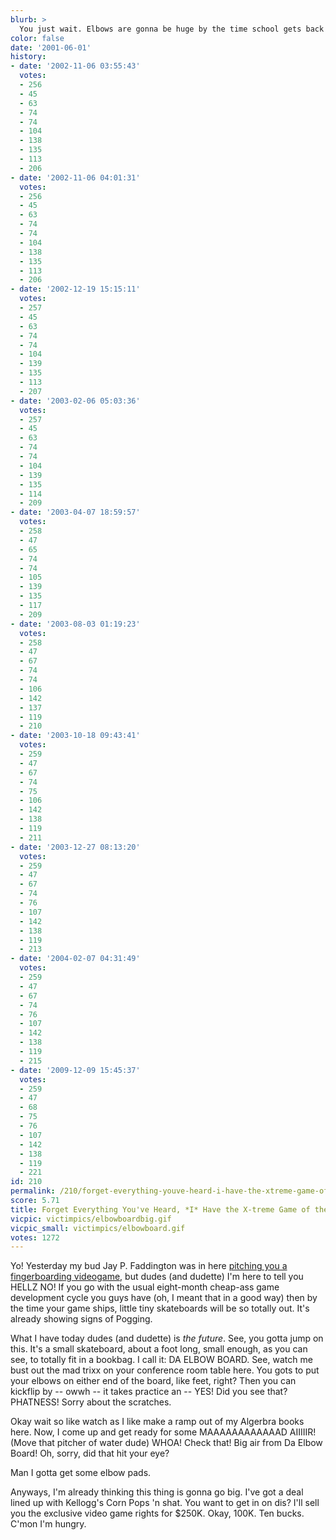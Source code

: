 ```yaml
---
blurb: >
  You just wait. Elbows are gonna be huge by the time school gets back in. Huge.
color: false
date: '2001-06-01'
history:
- date: '2002-11-06 03:55:43'
  votes:
  - 256
  - 45
  - 63
  - 74
  - 74
  - 104
  - 138
  - 135
  - 113
  - 206
- date: '2002-11-06 04:01:31'
  votes:
  - 256
  - 45
  - 63
  - 74
  - 74
  - 104
  - 138
  - 135
  - 113
  - 206
- date: '2002-12-19 15:15:11'
  votes:
  - 257
  - 45
  - 63
  - 74
  - 74
  - 104
  - 139
  - 135
  - 113
  - 207
- date: '2003-02-06 05:03:36'
  votes:
  - 257
  - 45
  - 63
  - 74
  - 74
  - 104
  - 139
  - 135
  - 114
  - 209
- date: '2003-04-07 18:59:57'
  votes:
  - 258
  - 47
  - 65
  - 74
  - 74
  - 105
  - 139
  - 135
  - 117
  - 209
- date: '2003-08-03 01:19:23'
  votes:
  - 258
  - 47
  - 67
  - 74
  - 74
  - 106
  - 142
  - 137
  - 119
  - 210
- date: '2003-10-18 09:43:41'
  votes:
  - 259
  - 47
  - 67
  - 74
  - 75
  - 106
  - 142
  - 138
  - 119
  - 211
- date: '2003-12-27 08:13:20'
  votes:
  - 259
  - 47
  - 67
  - 74
  - 76
  - 107
  - 142
  - 138
  - 119
  - 213
- date: '2004-02-07 04:31:49'
  votes:
  - 259
  - 47
  - 67
  - 74
  - 76
  - 107
  - 142
  - 138
  - 119
  - 215
- date: '2009-12-09 15:45:37'
  votes:
  - 259
  - 47
  - 68
  - 75
  - 76
  - 107
  - 142
  - 138
  - 119
  - 221
id: 210
permalink: /210/forget-everything-youve-heard-i-have-the-xtreme-game-of-the-future/
score: 5.71
title: Forget Everything You've Heard, *I* Have the X-treme Game of the Future
vicpic: victimpics/elbowboardbig.gif
vicpic_small: victimpics/elbowboard.gif
votes: 1272
---
```


Yo! Yesterday my bud Jay P. Faddington was in here [pitching you a
fingerboarding videogame,](%ARTICLE[209]%) but dudes (and dudette)
I'm here to tell you HELLZ NO! If you go with the usual eight-month
cheap-ass game development cycle you guys have (oh, I meant that in a
good way) then by the time your game ships, little tiny skateboards will
be so totally out. It's already showing signs of Pogging.

What I have today dudes (and dudette) is *the future*. See, you gotta
jump on this. It's a small skateboard, about a foot long, small enough,
as you can see, to totally fit in a bookbag. I call it: DA ELBOW BOARD.
See, watch me bust out the mad trixx on your conference room table here.
You gots to put your elbows on either end of the board, like feet,
right? Then you can kickflip by -- owwh -- it takes practice an -- YES!
Did you see that? PHATNESS! Sorry about the scratches.

Okay wait so like watch as I like make a ramp out of my Algerbra books
here. Now, I come up and get ready for some MAAAAAAAAAAAAD AIIIIIR!
(Move that pitcher of water dude) WHOA! Check that! Big air from Da
Elbow Board! Oh, sorry, did that hit your eye?

Man I gotta get some elbow pads.

Anyways, I'm already thinking this thing is gonna go big. I've got a
deal lined up with Kellogg's Corn Pops 'n shat. You want to get in on
dis? I'll sell you the exclusive video game rights for $250K. Okay,
100K. Ten bucks. C'mon I'm hungry.